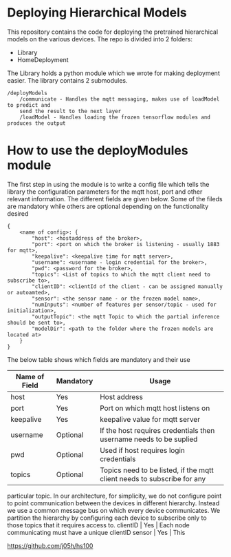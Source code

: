 # Deploying Hierarchical Models

This repository contains the code for deploying the pretrained hierarchical models on the 
various devices. The repo is divided into 2 folders:
- Library
- HomeDeployment

The Library holds a python module which we wrote for making deployment easier. The 
library contains 2 submodules.

```
/deployModels
	/communicate - Handles the mqtt messaging, makes use of loadModel to predict and 
	send the result to the next layer
	/loadModel - Handles loading the frozen tensorflow modules and produces the output
```

# How to use the deployModules module

The first step in using the module is to write a config file which tells the library the
configuration parameters for the mqtt host, port and other relevant information. The 
different fields are given below. Some of the fileds are mandatory while others are 
optional depending on the functionality desired

```
{
	<name of config>: {
		"host": <hostaddress of the broker>,
		"port": <port on which the broker is listening - usually 1883 for mqtt>,
		"keepalive": <keepalive time for mqtt server>,
		"username": <username - login credential for the broker>,
		"pwd": <password for the broker>,
		"topics": <List of topics to which the mqtt client need to subscribe to>,
		"clientID": <clientId of the client - can be assigned manually or autoamted>,
		"sensor": <the sensor name - or the frozen model name>,
		"numInputs": <number of features per sensor/topic - used for initialization>,
		"outputTopic": <the mqtt Topic to which the partial inference should be sent to>,
		"modelDir": <path to the folder where the frozen models are located at> 
	}
}
```

The below table shows which fields are mandatory and their use


Name of Field | Mandatory | Usage
------------- | --------- | -----
host | Yes | Host address
port | Yes | Port on which mqtt host listens on
keepalive | Yes | keepalive value for mqtt server
username | Optional | If the host requires credentials then username needs to be suplied
pwd | Optional | Used if host requires login credentials
topics | Optional | Topics need to be listed, if the mqtt client needs to subscribe for any 
particular topic. In our architecture, for simplicity, we do not configure point to point communication
between the devices in different hierarchy. Instead we use a common message bus on which every device communicates.
We partition the hierarchy by configuring each device to subscribe only to those topics that it requires access to.
clientID | Yes | Each node communicating must have a unique clientID
sensor | Yes | This 



https://github.com/j05h/hs100
